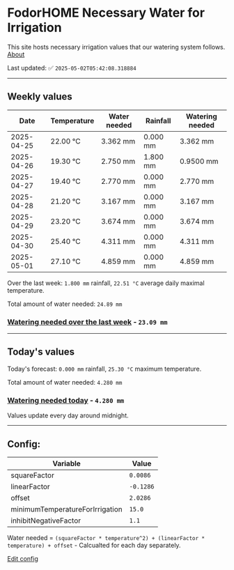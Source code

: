 # FodorHOME Necessary Water for Irrigation

This site hosts necessary irrigation values that our watering system follows. [About](https://github.com/redyau/irrigation)

Last updated: ✅ `2025-05-02T05:42:08.318884`

---

## Weekly values

| Date | Temperature | Water needed | Rainfall | Watering needed |
|-----|-----|-----|-----|-----|
| 2025-04-25 | 22.00 °C | 3.362 mm | 0.000 mm | 3.362 mm |
| 2025-04-26 | 19.30 °C | 2.750 mm | 1.800 mm | 0.9500 mm |
| 2025-04-27 | 19.40 °C | 2.770 mm | 0.000 mm | 2.770 mm |
| 2025-04-28 | 21.20 °C | 3.167 mm | 0.000 mm | 3.167 mm |
| 2025-04-29 | 23.20 °C | 3.674 mm | 0.000 mm | 3.674 mm |
| 2025-04-30 | 25.40 °C | 4.311 mm | 0.000 mm | 4.311 mm |
| 2025-05-01 | 27.10 °C | 4.859 mm | 0.000 mm | 4.859 mm |


Over the last week: `1.800 mm` rainfall, `22.51 °C` average daily maximal temperature.

Total amount of water needed: `24.89 mm`

### [Watering needed over the last week](lastweek.txt) - `23.09 mm`

---

## Today's values

Today's forecast: `0.000 mm` rainfall, `25.30 °C` maximum temperature.

Total amount of water needed: `4.280 mm`

### [Watering needed today](today.txt) - `4.280 mm`

Values update every day around midnight.

---

## Config:

| Variable | Value |
|-----|-----|
| squareFactor | `0.0086` |
| linearFactor | `-0.1286` |
| offset | `2.0286` |
| minimumTemperatureForIrrigation | `15.0` |
| inhibitNegativeFactor | `1.1` |

Water needed = `(squareFactor * temperature^2) + (linearFactor * temperature) + offset` - Calcualted for each day separately.

[Edit config](https://github.com/RedyAu/irrigation/edit/main/config.json)
